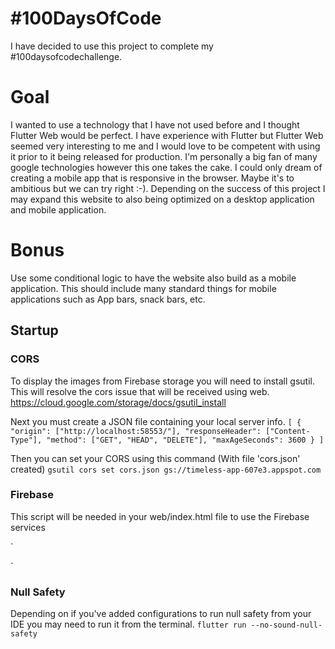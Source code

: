 #  #100DaysOfCode

I have decided to use this project to complete my #100daysofcodechallenge.

# Goal

I wanted to use a technology that I have not used before and I thought Flutter Web would be perfect. I have experience with Flutter but Flutter Web seemed very interesting to me and I would love to be competent with using it prior to it being released for production. I'm personally a big fan of many google technologies however this one takes the cake. I could only dream of creating a mobile app that is responsive in the browser. Maybe it's to ambitious but we can try right :-). Depending on the success of this project I may expand this website to also being optimized on a desktop application and mobile application.

# Bonus

Use some conditional logic to have the website also build as a mobile application. This should include many standard things for mobile applications such as App bars, snack bars, etc.

## Startup

### CORS
To display the images from Firebase storage you will need to install gsutil. This will resolve the cors issue that will be received using web.
https://cloud.google.com/storage/docs/gsutil_install

Next you must create a JSON file containing your local server info.
`[
    {
      "origin": ["http://localhost:58553/"],
      "responseHeader": ["Content-Type"],
      "method": ["GET", "HEAD", "DELETE"],
      "maxAgeSeconds": 3600
    }
]`

Then you can set your CORS using this command (With file 'cors.json' created)
`gsutil cors set cors.json gs://timeless-app-607e3.appspot.com`

### Firebase

This script will be needed in your web/index.html file to use the Firebase services

` <script src="https://www.gstatic.com/firebasejs/7.20.0/firebase-app.js"></script>
  <script src="http://www.gstatic.com/firebasejs/8.3.1/firebase-analytics.js"></script>
  <script src="https://www.gstatic.com/firebasejs/8.3.1/firebase-storage.js"></script>
  <script src="http://www.gstatic.com/firebasejs/7.20.0/firebase-firestore.js"></script>
  <!-- The core Firebase JS SDK is always required and must be listed first -->
  
  <!-- TODO: Add SDKs for Firebase products that you want to use
         https://firebase.google.com/docs/web/setup#available-libraries -->
  
  <script>
    // Your web app's Firebase configuration
    // For Firebase JS SDK v7.20.0 and later, measurementId is optional
    var firebaseConfig = {
      apiKey: "API-KEY",
      authDomain: "AUTH-DOMAIN",
      projectId: "PROJECT-ID",
      storageBucket: "STORAGE-BUCKET",
      messagingSenderId: "MESSAGING-SENDER-ID",
      appId: "APP-ID",
      measurementId: "MEASUREMENT-ID"
    };
    // Initialize Firebase
    firebase.initializeApp(firebaseConfig);
      // firebase.analytics();
  </script>`

### Null Safety
Depending on if you've added configurations to run null safety from your IDE you may need to run it from the terminal.
`flutter run --no-sound-null-safety`
